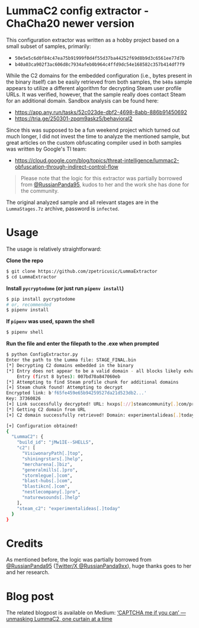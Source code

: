 # LummaC2 config extractor - ChaCha20 newer version

This configuration extractor was written as a hobby project based on a small subset of samples, primarily:
- `50e5e5c6d0f84c47ea75b91999f0d4f55d37ba44252f69d8b9d3c6561ee77d7b`
- `b40a03ca902f3ac606d8c7934afeb0b964c4ffd9dc54e168582c357b414df7f9`

While the C2 domains for the embedded configuration (i.e., bytes present in the binary itself) can be easily retrieved from both samples,
the `b40a` sample appears to utilize a different algorithm for decrypting Steam user profile URLs. It was verified, however, that the sample 
really does contact Steam for an additional domain. Sandbox analysis can be found here:

- https://app.any.run/tasks/52c023de-dbf2-4698-8abb-886b91450692
- https://tria.ge/250301-zpqm9askz5/behavioral2

Since this was supposed to be a fun weekend project which turned out much longer, I did not invest the time to analyze the mentioned sample,
but great articles on the custom obfuscating compiler used in both samples was written by Google's TI team:

- https://cloud.google.com/blog/topics/threat-intelligence/lummac2-obfuscation-through-indirect-control-flow

> Please note that the logic for this extractor was partially borrowed from [@RussianPanda95](https://github.com/RussianPanda95/Configuration_extractors/tree/main/LummaC2),
kudos to her and the work she has done for the community.

The original analyzed sample and all relevant stages are in the `LummaStages.7z` archive, password is `infected`.

# Usage

The usage is relatively straightforward:

**Clone the repo**

```bash
$ git clone https://github.com/zpetricusic/LummaExtractor
$ cd LummaExtractor
```

**Install `pycryptodome` (or just run `pipenv install`)**

```bash
$ pip install pycryptodome
# or, recommended
$ pipenv install
```

**If `pipenv` was used, spawn the shell**

```bash
$ pipenv shell
```

**Run the file and enter the filepath to the .exe when prompted**

```bash
$ python ConfigExtractor.py
Enter the path to the Lumma file: STAGE_FINAL.bin
[*] Decrypting C2 domains embedded in the binary
[*] Entry does not appear to be a valid domain - all blocks likely exhausted. Breaking.
    Entry (first 8 bytes): 007bd70a847060eb
[*] Attempting to find Steam profile chunk for additional domains
[+] Steam chunk found! Attempting to decrypt
Encrypted link: b'f65fe459e65b94259527da21d523db2...'
Key: 37360826
[+] Link successfully decrypted! URL: hxxps[://]steamcommunity[.]com/profiles/76561199822375128
[*] Getting C2 domain from URL
[+] C2 domain successfully retrieved! Domain: experimentalideas[.]today

[+] Configuration obtained!
{
  "LummaC2": {
    "build_id": "jMw1IE--SHELLS",
    "c2": [
      "VisiwonaryPath[.]top",
      "shiningrstars[.]help",
      "mercharena[.]biz",
      "generalmills[.]pro",
      "stormlegue[.]com",
      "blast-hubs[.]com",
      "blastikcn[.]com",
      "nestlecompany[.]pro",
      "naturewsounds[.]help"
    ],
    "steam_c2": "experimentalideas[.]today"
  }
}
```

# Credits

As mentioned before, the logic was partially borrowed from [@RussianPanda95](https://github.com/RussianPanda95) ([Twitter/X @RussianPanda9xx](https://x.com/russianpanda9xx)), huge thanks goes to her and her research.

# Blog post

The related blogpost is available on Medium: [‘CAPTCHA me if you can’ — unmasking LummaC2, one curtain at a time](https://kerberpoasting.medium.com/captcha-me-if-you-can-unmasking-lummac2-one-curtain-at-a-time-6a3e1deaaf40)
